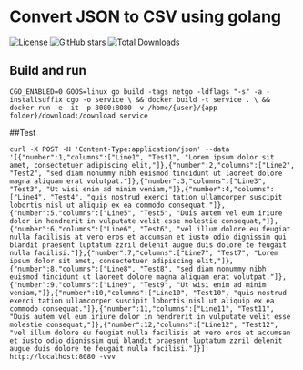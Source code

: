 # Convert JSON to CSV using golang

[![License](https://poser.pugx.org/ship87/json-csv-converter-golang/license.svg)](https://packagist.org/packages/ship87/json-csv-converter-golang)
[![GitHub stars](https://img.shields.io/github/stars/ship87/json-csv-converter-golang.svg)](https://github.com/ship87/json-csv-converter-golang/stargazers)
[![Total Downloads](https://poser.pugx.org/ship87/json-csv-converter-golang/downloads.svg)](https://packagist.org/packages/ship87/json-csv-converter-golang)

## Build and run

`CGO_ENABLED=0 GOOS=linux go build -tags netgo -ldflags "-s" -a -installsuffix cgo -o service \
&& docker build -t service . \
&& docker run -e -it -p 8080:8080 -v /home/{user}/{app folder}/download:/download service`

##Test

`curl -X POST -H 'Content-Type:application/json' --data '[{"number":1,"columns":["Line1", "Test1", "Lorem ipsum dolor sit amet, consectetuer adipiscing elit,"]},{"number":2,"columns":["Line2", "Test2", "sed diam nonummy nibh euismod tincidunt ut laoreet dolore magna aliquam erat volutpat."]},{"number":3,"columns":["Line3", "Test3", "Ut wisi enim ad minim veniam,"]},{"number":4,"columns":["Line4", "Test4", "quis nostrud exerci tation ullamcorper suscipit lobortis nisl ut aliquip ex ea commodo consequat."]},{"number":5,"columns":["Line5", "Test5", "Duis autem vel eum iriure dolor in hendrerit in vulputate velit esse molestie consequat,"]},{"number":6,"columns":["Line6", "Test6", "vel illum dolore eu feugiat nulla facilisis at vero eros et accumsan et iusto odio dignissim qui blandit praesent luptatum zzril delenit augue duis dolore te feugait nulla facilisi."]},{"number":7,"columns":["Line7", "Test7", "Lorem ipsum dolor sit amet, consectetuer adipiscing elit,"]},{"number":8,"columns":["Line8", "Test8", "sed diam nonummy nibh euismod tincidunt ut laoreet dolore magna aliquam erat volutpat."]},{"number":9,"columns":["Line9", "Test9", "Ut wisi enim ad minim veniam,"]},{"number":10,"columns":["Line10", "Test10", "quis nostrud exerci tation ullamcorper suscipit lobortis nisl ut aliquip ex ea commodo consequat."]},{"number":11,"columns":["Line11", "Test11", "Duis autem vel eum iriure dolor in hendrerit in vulputate velit esse molestie consequat,"]},{"number":12,"columns":["Line12", "Test12", "vel illum dolore eu feugiat nulla facilisis at vero eros et accumsan et iusto odio dignissim qui blandit praesent luptatum zzril delenit augue duis dolore te feugait nulla facilisi."]}]' http://localhost:8080 -vvv`
